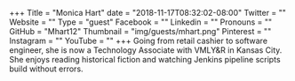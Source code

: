 +++
Title = "Monica Hart"
date = "2018-11-17T08:32:02-08:00"
Twitter = ""
Website = ""
Type = "guest"
Facebook = ""
Linkedin = ""
Pronouns = ""
GitHub = "Mhart12"
Thumbnail = "img/guests/mhart.png"
Pinterest = ""
Instagram = ""
YouTube = ""
+++
Going from retail cashier to software engineer, she is now a Technology Associate with VMLY&R in Kansas City. She enjoys reading historical fiction and watching Jenkins pipeline scripts build without errors. 

